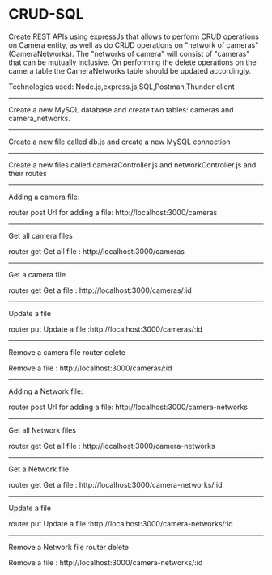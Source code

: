# CRUD-SQL

Create REST APIs using expressJs that allows to perform CRUD operations on Camera entity, as well as do CRUD operations on "network of cameras"(CameraNetworks). The "networks of camera" will consist of "cameras" that can be mutually inclusive. On performing the delete operations on the camera table the CameraNetworks table should be updated accordingly.

Technologies used: Node.js,express.js,SQL,Postman,Thunder client

_____________________________________________________________________
Create a new MySQL database and create two tables: cameras and camera_networks. 
_____________________________________________________________________
Create a new file called db.js and create a new MySQL connection
_____________________________________________________________________
Create a new files called cameraController.js and networkController.js and their routes
_____________________________________________________________________

Adding a camera file:

router post
Url for adding a file: http://localhost:3000/cameras

________________________________________
Get all camera files

router get
Get all file : http://localhost:3000/cameras
________________________________________

Get a camera file

router get
Get a file : http://localhost:3000/cameras/:id

_______________________________________

Update a file

router put
Update a file :http://localhost:3000/cameras/:id
_______________________________________

Remove a camera file
router delete

Remove a file : http://localhost:3000/cameras/:id





________________________________________
Adding a Network file:

router post
Url for adding a file: http://localhost:3000/camera-networks

________________________________________
Get all Network files

router get
Get all file : http://localhost:3000/camera-networks
________________________________________

Get a Network file

router get
Get a file : http://localhost:3000/camera-networks/:id

_______________________________________

Update a file

router put
Update a file :http://localhost:3000/camera-networks/:id
_______________________________________

Remove a Network file
router delete

Remove a file : http://localhost:3000/camera-networks/:id


